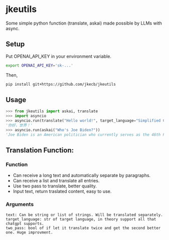 # jkeutils
Some simple python function (translate, askai) made possible by LLMs with async.

## Setup
Put OPENAI_API_KEY in your environment variable. 
```bash
export OPENAI_API_KEY='sk-...'
```

Then,
```sh
pip install git+https://github.com/jkecb/jkeutils
```

## Usage

```python
>>> from jkeutils import askai, translate
>>> import asyncio
>>> asyncio.run(translate("Hello world!", target_language="Simplified Chinese"))
'你好，世界！'
>>> asyncio.run(askai("Who's Joe Biden?"))
'Joe Biden is an American politician who currently serves as the 46th President of the United States. He was born on November 20, 1942, in Scranton, Pennsylvania. Prior to becoming President, Biden served as Vice President under President Barack Obama from 2009 to 2017. He had a long political career that included serving as a U.S. Senator from Delaware from 1973 to 2009. Biden is a member of the Democratic Party and has focused on issues such as healthcare, climate change, and racial justice throughout his career.'
```
## Translation Function:

### Function
- Can receive a long text and automatically separate by paragraphs.
- Can receive a list and translate all entries.
- Use two pass to translate, better quality.
- Input text, return traslated content, easy to use.

### Arguments

```
text: Can be string or list of strings. Will be translated separately.
target_language: str of target language, in theory support all that chatgpt supports.
two_pass: bool of if let it translate twice and get the second better one. Huge improvment.
```
